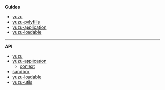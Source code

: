 **Guides**

- [yuzu](packages/yuzu/)
- [yuzu-polyfills](packages/yuzu-polyfills/)
- [yuzu-application](packages/yuzu-application/)
- [yuzu-loadable](packages/yuzu-loadable/)

---

**API**

- [yuzu](packages/yuzu/api/)
  <!-- yuzu -->
- [yuzu-application](packages/yuzu-application/api/)
  - [context](packages/yuzu-application/api/context)
 - [sandbox](packages/yuzu-application/api/sandbox)
- [yuzu-loadable](packages/yuzu-loadable/api/index)
  <!-- yuzu-loadable -->
- [yuzu-utils](packages/yuzu-utils/api/index)
  <!-- yuzu-utils -->
